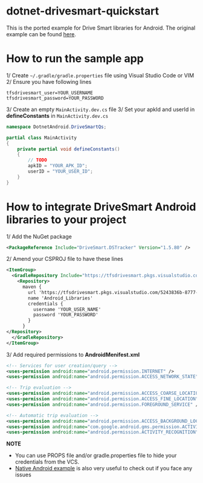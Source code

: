 # dotnet-drivesmart-quickstart

This is the ported example for Drive Smart libraries for Android. The original example can be found [here](https://github.com/DriveSmart-MobileTeam/dstracker_integration_sample).

# How to run the sample app

1/ Create `~/.gradle/gradle.properties` file using Visual Studio Code or VIM
2/ Ensure you have following lines
```
tfsdrivesmart_user=YOUR_USERNAME
tfsdrivesmart_password=YOUR_PASSWORD
```
3/ Create an empty `MainActivity.dev.cs` file
3/ Set your apkId and userId in **defineConstants** in `MainActivity.dev.cs`

```c#
namespace DotnetAndroid.DriveSmartQs;

partial class MainActivity
{ 
    private partial void defineConstants()
    {
        // TODO
        apkID = "YOUR_APK_ID";
        userID = "YOUR_USER_ID";
    }
}
```


# How to integrate DriveSmart Android libraries to your project

1/ Add the NuGet package

```xml
<PackageReference Include="DriveSmart.DSTracker" Version="1.5.80" />
```

2/ Amend your CSPROJ file to have these lines
```xml
<ItemGroup>
  <GradleRepository Include="https://tfsdrivesmart.pkgs.visualstudio.com/5243836b-8777-4cb6-aded-44ab518bc748/_packaging/Android_Libraries/maven/v1">
    <Repository>
      maven {
        url 'https://tfsdrivesmart.pkgs.visualstudio.com/5243836b-8777-4cb6-aded-44ab518bc748/_packaging/Android_Libraries/maven/v1'
        name 'Android_Libraries'
        credentials {
          username 'YOUR_USER_NAME'
          password 'YOUR_PASSWORD'
        }
      }
</Repository>
  </GradleRepository>
</ItemGroup>
```

3/ Add required permissions to **AndroidMenifest.xml**

```xml
<!-- Services for user creation/query -->
<uses-permission android:name="android.permission.INTERNET" />
<uses-permission android:name="android.permission.ACCESS_NETWORK_STATE" />

<!-- Trip evaluation -->
<uses-permission android:name="android.permission.ACCESS_COARSE_LOCATION" />
<uses-permission android:name="android.permission.ACCESS_FINE_LOCATION" />
<uses-permission android:name="android.permission.FOREGROUND_SERVICE" />

<!-- Automatic trip evaluation -->
<uses-permission android:name="android.permission.ACCESS_BACKGROUND_LOCATION" />
<uses-permission android:name="com.google.android.gms.permission.ACTIVITY_RECOGNITION" />
<uses-permission android:name="android.permission.ACTIVITY_RECOGNITION" />
```

**NOTE** 
- You can use PROPS file and/or gradle.properties file to hide your credentials from the VCS.
- [Native Android example](https://github.com/DriveSmart-MobileTeam/dstracker_integration_sample) is also very useful to check out if you face any issues
